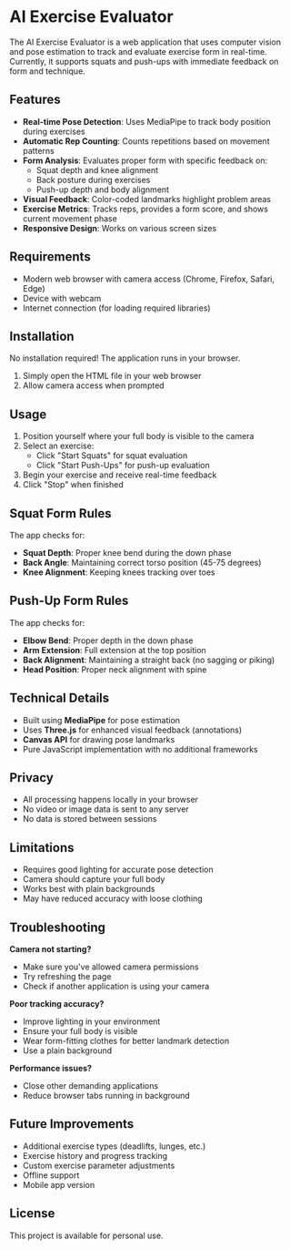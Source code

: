# AI Exercise Evaluator

The AI Exercise Evaluator is a web application that uses computer vision and pose estimation to track and evaluate exercise form in real-time. Currently, it supports squats and push-ups with immediate feedback on form and technique.

## Features

- **Real-time Pose Detection**: Uses MediaPipe to track body position during exercises
- **Automatic Rep Counting**: Counts repetitions based on movement patterns
- **Form Analysis**: Evaluates proper form with specific feedback on:
  - Squat depth and knee alignment
  - Back posture during exercises
  - Push-up depth and body alignment
- **Visual Feedback**: Color-coded landmarks highlight problem areas
- **Exercise Metrics**: Tracks reps, provides a form score, and shows current movement phase
- **Responsive Design**: Works on various screen sizes

## Requirements

- Modern web browser with camera access (Chrome, Firefox, Safari, Edge)
- Device with webcam
- Internet connection (for loading required libraries)

## Installation

No installation required! The application runs in your browser.

1. Simply open the HTML file in your web browser
2. Allow camera access when prompted

## Usage

1. Position yourself where your full body is visible to the camera
2. Select an exercise:
   - Click "Start Squats" for squat evaluation
   - Click "Start Push-Ups" for push-up evaluation
3. Begin your exercise and receive real-time feedback
4. Click "Stop" when finished

## Squat Form Rules

The app checks for:
- **Squat Depth**: Proper knee bend during the down phase
- **Back Angle**: Maintaining correct torso position (45-75 degrees)
- **Knee Alignment**: Keeping knees tracking over toes

## Push-Up Form Rules

The app checks for:
- **Elbow Bend**: Proper depth in the down phase
- **Arm Extension**: Full extension at the top position
- **Back Alignment**: Maintaining a straight back (no sagging or piking)
- **Head Position**: Proper neck alignment with spine

## Technical Details

- Built using **MediaPipe** for pose estimation
- Uses **Three.js** for enhanced visual feedback (annotations)
- **Canvas API** for drawing pose landmarks
- Pure JavaScript implementation with no additional frameworks

## Privacy

- All processing happens locally in your browser
- No video or image data is sent to any server
- No data is stored between sessions

## Limitations

- Requires good lighting for accurate pose detection
- Camera should capture your full body
- Works best with plain backgrounds
- May have reduced accuracy with loose clothing

## Troubleshooting

**Camera not starting?**
- Make sure you've allowed camera permissions
- Try refreshing the page
- Check if another application is using your camera

**Poor tracking accuracy?**
- Improve lighting in your environment
- Ensure your full body is visible
- Wear form-fitting clothes for better landmark detection
- Use a plain background

**Performance issues?**
- Close other demanding applications
- Reduce browser tabs running in background

## Future Improvements

- Additional exercise types (deadlifts, lunges, etc.)
- Exercise history and progress tracking
- Custom exercise parameter adjustments
- Offline support
- Mobile app version

## License

This project is available for personal use.

